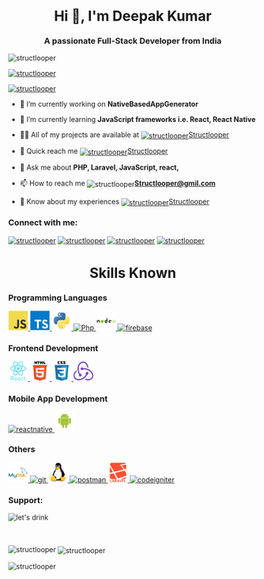 <h1 align="center">Hi 👋, I'm Deepak Kumar</h1>
<h3 align="center">A passionate Full-Stack Developer from India</h3>

<p align="left"> <img src="https://komarev.com/ghpvc/?username=structlooper&label=Profile%20views&color=0e75b6&style=flat" alt="structlooper" /> </p>

[comment]: <> (This is a comment, it will not be included)
<p align="left"> <a href="https://github.com/ryo-ma/github-profile-trophy"><img src="https://github-profile-trophy.vercel.app/?username=structlooper" alt="structlooper" /></a> </p>

<p align="left"> <a href="https://twitter.com/structlooper" target="blank"><img src="https://img.shields.io/twitter/follow/structlooper?logo=twitter&style=for-the-badge" alt="structlooper" /></a> </p>

- 🔭 I’m currently working on **NativeBasedAppGenerator**

- 🌱 I’m currently learning **JavaScript frameworks i.e. React, React Native**

- 👨‍💻 All of my projects are available at <a href="https://github.com/structlooper?tab=repositories" target="blank"><img align="center"
    src="https://github.githubassets.com/images/modules/logos_page/Octocat.png" alt="structlooper" height="40" width="50" />Structlooper</a>

- 📝 Quick reach me <a href="https://www.google.com/search?q=structlooper" target="blank"><img align="center"
    src="https://cdn.icon-icons.com/icons2/2351/PNG/512/logo_google_icon_143197.png" alt="structlooper" height="40" width="40" />Structlooper</a>

- 💬 Ask me about **PHP, Laravel, JavaScript, react,**

- 📫 How to reach me <img align="center"
src="https://www.logo.wine/a/logo/Gmail/Gmail-Logo.wine.svg" alt="structlooper" height="40" width="40" />**Structlooper@gmil.com**

- 📄 Know about my experiences <a href="https://in.linkedin.com/in/structlooper" target="blank"><img align="center"
    src="https://elionetwork.com/wp-content/uploads/2019/01/linkedin-color-icon-linkedin-linked-in-png-and-vector-linkedin-png-640_640.png" alt="structlooper" height="40" width="40" />Structlooper</a>

<h3 align="left">Connect with me:</h3>
<p align="left">
<a href="https://twitter.com/structlooper" target="blank"><img align="center"
     src="https://structlooper.github.io/portfolio/assets/img/gifs/tweeter.gif" alt="structlooper" height="100" width="100" /></a>
<a href="https://linkedin.com/in/structlooper" target="blank"><img align="center" 
    src="https://structlooper.github.io/portfolio/assets/img/gifs/linkedIn.gif" alt="structlooper" height="100" width="100" /></a>
<a href="https://fb.com/structlooper" target="blank"><img align="center"
     src="https://structlooper.github.io/portfolio/assets/img/gifs/facebook.gif" alt="structlooper"height="100" width="100" /></a>
<a href="https://instagram.com/structlooper" target="blank"><img align="center" 
    src="https://structlooper.github.io/portfolio/assets/img/gifs/insta.gif" alt="structlooper" height="100" width="100" /></a>
</p>

<h1 align="center">Skills Known</h1>
<h3 align="left">Programming Languages</h3>
<p align="left">
    <a href="https://developer.mozilla.org/en-US/docs/Web/JavaScript" target="_blank"> <img src="https://raw.githubusercontent.com/devicons/devicon/master/icons/javascript/javascript-original.svg" alt="javascript" width="40" height="40"/> </a>
    <a href="https://www.typescriptlang.org/" target="_blank"> <img src="https://raw.githubusercontent.com/devicons/devicon/master/icons/typescript/typescript-original.svg" alt="typescript" width="40" height="40"/> </a>
    <!-- <a href="https://www.php.net" target="_blank"> <img src="https://raw.githubusercontent.com/devicons/devicon/master/icons/php/php-original.svg" alt="php" width="40" height="40"/> </a> -->
    <a href="https://www.python.org" target="_blank"> <img src="https://raw.githubusercontent.com/devicons/devicon/master/icons/python/python-original.svg" alt="python" width="40" height="40"/> </a>
    <a href="https://www.php.net" target="_blank"> <img src="https://www.vectorlogo.zone/logos/apache_hadoop/apache_hadoop-icon.svg" alt="Php" width="40" height="40"/> </a><a href="https://nodejs.org/en/" target="_blank"> <img src="https://raw.githubusercontent.com/devicons/devicon/master/icons/nodejs/nodejs-original-wordmark.svg" alt="Nodejs" width="40" height="40"/> </a>
    <a href="https://firebase.google.com/" target="_blank"> <img src="https://www.vectorlogo.zone/logos/firebase/firebase-icon.svg" alt="firebase" width="40" height="40"/> </a>
</p>
<h3>Frontend Development</h3>
<p>
    <a href="https://reactjs.org/" target="_blank"> <img src="https://raw.githubusercontent.com/devicons/devicon/master/icons/react/react-original-wordmark.svg" alt="react" width="40" height="40"/> </a>
    <a href="https://www.w3.org/html/" target="_blank"> <img src="https://raw.githubusercontent.com/devicons/devicon/master/icons/html5/html5-original-wordmark.svg" alt="html5" width="40" height="40"/> </a>
    <a href="https://www.w3schools.com/css/" target="_blank"> <img src="https://raw.githubusercontent.com/devicons/devicon/master/icons/css3/css3-original-wordmark.svg" alt="css3" width="40" height="40"/> </a>
    <a href="https://redux.js.org" target="_blank"> <img src="https://raw.githubusercontent.com/devicons/devicon/master/icons/redux/redux-original.svg" alt="redux" width="40" height="40"/> </a>
  
   
</p>

<h3>Mobile App Development</h3>
<p>
    <a href="https://reactnative.dev/" target="_blank"> <img src="https://reactnative.dev/img/header_logo.svg" alt="reactnative" width="40" height="40"/> </a>
    <a href="https://www.android.com/intl/en_in/" target="_blank"> <img src="https://raw.githubusercontent.com/devicons/devicon/master/icons/android/android-original-wordmark.svg" alt="android" width="40" height="40"/> </a>

</p>
<h3>Others</h3>
<p align="left">
    <a href="https://www.mysql.com/" target="_blank"> <img src="https://raw.githubusercontent.com/devicons/devicon/master/icons/mysql/mysql-original-wordmark.svg" alt="mysql" width="40" height="40"/> </a>
    <a href="https://git-scm.com/" target="_blank"> <img src="https://www.vectorlogo.zone/logos/git-scm/git-scm-icon.svg" alt="git" width="40" height="40"/> </a><a href="https://www.linux.org/" target="_blank"> <img src="https://raw.githubusercontent.com/devicons/devicon/master/icons/linux/linux-original.svg" alt="linux" width="40" height="40"/> </a>
    <a href="https://postman.com" target="_blank"> <img src="https://www.vectorlogo.zone/logos/getpostman/getpostman-icon.svg" alt="postman" width="40" height="40"/> </a>
    <a href="https://laravel.com/" target="_blank"> <img src="https://raw.githubusercontent.com/devicons/devicon/master/icons/laravel/laravel-plain-wordmark.svg" alt="laravel" width="40" height="40"/> </a>
    <a href="https://codeigniter.com" target="_blank"> <img src="https://cdn.worldvectorlogo.com/logos/codeigniter.svg" alt="codeigniter" width="40" height="40"/> </a>
</p>


<h3 align="left">Support:</h3>
<p><a href="https://www.buymeacoffee.com/structlooper"> <img align="left" src="https://cdn.buymeacoffee.com/buttons/v2/default-yellow.png" height="50" width="210" alt="let's drink" /></a></p><br><br><br>


<p><img align="left" src="https://github-readme-stats.vercel.app/api/top-langs?username=structlooper&show_icons=true&locale=en&layout=compact" alt="structlooper" /></p>

<p>&nbsp;<img align="center" src="https://github-readme-stats.vercel.app/api?username=structlooper&show_icons=true&locale=en" alt="structlooper" /></p>

<p><img align="center" src="https://github-readme-streak-stats.herokuapp.com/?user=structlooper&" alt="structlooper" /></p>


